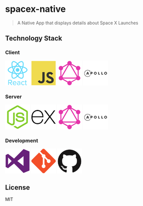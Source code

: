 # spacex-native

> A Native App that displays details about Space X Launches

## Technology Stack

### Client

<img src="./_media/common/react.png" width="80" height="80" title="React Native"> <img src="./_media/common/javascript.png" width="80" height="80" title="JavaScript"> <img src="./_media/common/graphql.png" width="80" height="80" title="GraphQL"> <img src="./_media/common/apollo.png" width="80" height="80" title="Apollo">

### Server

<img src="./_media/common/nodejs.png" width="80" height="80" title="Node.js"> <img src="./_media/common/express.png" width="80" height="80" title="Express.js"> <img src="./_media/common/graphql.png" width="80" height="80" title="GraphQL"> <img src="./_media/common/apollo.png" width="80" height="80" title="Apollo">

### Development

<img src="./_media/common/vscode.png" width="80" height="80" title="Visual Studio Code"> <img src="./_media/common/git.png" width="80" height="80" title="Git"> <img src="./_media/common/github.png" width="80" height="80" title="Github">

## License

MIT
